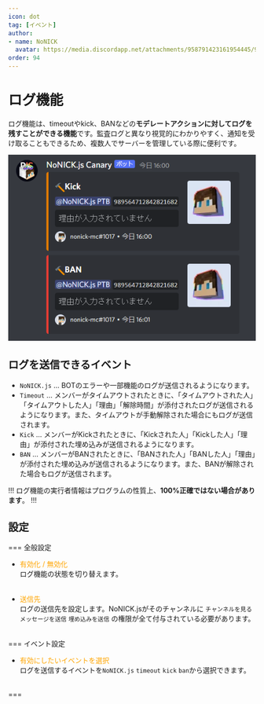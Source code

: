 ```yaml
---
icon: dot
tag: [イベント]
author: 
- name: NoNICK
  avatar: https://media.discordapp.net/attachments/958791423161954445/975266759529623652/-3.png?width=663&height=663
order: 94
---
```

# ログ機能

ログ機能は、timeoutやkick、BANなどの**モデレートアクションに対してログを残すことができる機能**です。監査ログと異なり視覚的にわかりやすく、通知を受け取ることもできるため、複数人でサーバーを管理している際に便利です。

![](/static/features/log_1.png)

## ログを送信できるイベント
* `NoNICK.js` ... BOTのエラーや一部機能のログが送信されるようになります。
* `Timeout` ... メンバーがタイムアウトされたときに、「タイムアウトされた人」「タイムアウトした人」「理由」「解除時間」が添付されたログが送信されるようになります。また、タイムアウトが手動解除された場合にもログが送信されます。
* `Kick` ... メンバーがKickされたときに、「Kickされた人」「Kickした人」「理由」が添付された埋め込みが送信されるようになります。
* `BAN` ... メンバーがBANされたときに、「BANされた人」「BANした人」「理由」が添付された埋め込みが送信されるようになります。また、BANが解除された場合もログが送信されます。

!!!
ログ機能の実行者情報はプログラムの性質上、**100%正確ではない場合があります**。
!!!

## 設定

=== 全般設定
* <span style="color: orange; ">有効化 / 無効化</span>  
ログ機能の状態を切り替えます。<br><br>

* <span style="color: orange; ">送信先</span>  
ログの送信先を設定します。NoNICK.jsがそのチャンネルに `チャンネルを見る` `メッセージを送信` `埋め込みを送信` の権限が全て付与されている必要があります。<br><br>

=== イベント設定
* <span style="color: orange; ">有効にしたいイベントを選択</span>  
ログを送信するイベントを`NoNICK.js` `timeout` `kick` `ban`から選択できます。<br><br>

===

